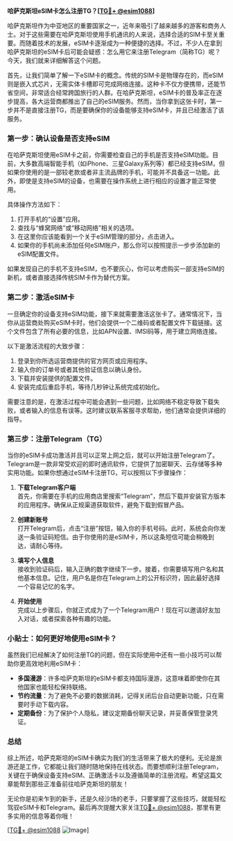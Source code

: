 **哈萨克斯坦eSIM卡怎么注册TG？[[TG💪+ @esim1088](https://t.me/s/esim1088)]**

哈萨克斯坦作为中亚地区的重要国家之一，近年来吸引了越来越多的游客和商务人士。对于这些需要在哈萨克斯坦使用手机通讯的人来说，选择合适的SIM卡至关重要。而随着技术的发展，eSIM卡逐渐成为一种便捷的选择。不过，不少人在拿到哈萨克斯坦的eSIM卡后可能会疑惑：怎么用它来注册Telegram（简称TG）呢？今天，我们就来详细解答这个问题。

首先，让我们简单了解一下eSIM卡的概念。传统的SIM卡是物理存在的，而eSIM则是嵌入式芯片，无需实体卡槽即可完成网络连接。这种卡不仅方便携带，还能节省空间，非常适合经常跨国旅行的人群。在哈萨克斯坦，eSIM卡的普及率正在逐步提高，各大运营商都推出了自己的eSIM服务。然而，当你拿到这张卡时，第一步并不是直接注册TG，而是要确保你的设备能够支持eSIM卡，并且已经激活了该服务。

### 第一步：确认设备是否支持eSIM

在哈萨克斯坦使用eSIM卡之前，你需要检查自己的手机是否支持eSIM功能。目前，大多数高端智能手机（如iPhone、三星Galaxy系列等）都已经支持eSIM，但如果你使用的是一部较老款或者非主流品牌的手机，可能并不具备这一功能。此外，即使是支持eSIM的设备，也需要在操作系统上进行相应的设置才能正常使用。

具体操作方法如下：
1. 打开手机的“设置”应用。
2. 查找与“蜂窝网络”或“移动网络”相关的选项。
3. 在这里你应该能看到一个关于eSIM管理的部分，点击进入。
4. 如果你的手机尚未添加任何eSIM账户，那么你可以按照提示一步步添加新的eSIM配置文件。

如果发现自己的手机不支持eSIM，也不要灰心，你可以考虑购买一部支持eSIM的新机，或者直接选择传统SIM卡作为替代方案。

### 第二步：激活eSIM卡

一旦确定你的设备支持eSIM功能，接下来就需要激活这张卡了。通常情况下，当你从运营商处购买eSIM卡时，他们会提供一个二维码或者配置文件下载链接。这个文件包含了所有必要的信息，比如APN设置、IMSI码等，用于建立网络连接。

以下是激活流程的大致步骤：
1. 登录到你所选运营商提供的官方网页或应用程序。
2. 输入你的订单号或者其他验证信息以确认身份。
3. 下载并安装提供的配置文件。
4. 安装完成后重启手机，等待几秒钟让系统完成初始化。

需要注意的是，在激活过程中可能会遇到一些问题，比如网络不稳定导致下载失败，或者输入的信息有误等。这时建议联系客服寻求帮助，他们通常会提供详细的指导。

### 第三步：注册Telegram（TG）

当你的eSIM卡成功激活并且可以正常上网之后，就可以开始注册Telegram了。Telegram是一款非常受欢迎的即时通讯软件，它提供了加密聊天、云存储等多种实用功能。如果你想通过eSIM卡注册TG，可以按照以下步骤操作：

1. **下载Telegram客户端**  
   首先，你需要在手机的应用商店里搜索“Telegram”，然后下载并安装官方版本的应用程序。确保从正规渠道获取软件，避免下载到假冒产品。

2. **创建新账号**  
   打开Telegram后，点击“注册”按钮，输入你的手机号码。此时，系统会向你发送一条验证码短信。由于你使用的是eSIM卡，所以这条短信可能会稍晚到达，请耐心等待。

3. **填写个人信息**  
   接收到验证码后，输入正确的数字继续下一步。接着，你需要填写用户名和其他基本信息。记住，用户名是你在Telegram上的公开标识符，因此最好选择一个容易记忆的名字。

4. **开始使用**  
   完成以上步骤后，你就正式成为了一个Telegram用户！现在可以邀请好友加入对话，或者探索各种有趣的功能。

### 小贴士：如何更好地使用eSIM卡？

虽然我们已经解决了如何注册TG的问题，但在实际使用中还有一些小技巧可以帮助你更高效地利用eSIM卡：

- **多国漫游**：许多哈萨克斯坦的eSIM卡都支持国际漫游，这意味着即使你在其他国家也能轻松保持联络。
- **节约流量**：为了避免不必要的数据消耗，记得关闭后台自动更新功能，只在需要时手动下载内容。
- **定期备份**：为了保护个人隐私，建议定期备份聊天记录，并妥善保管登录凭证。

### 总结

综上所述，哈萨克斯坦的eSIM卡确实为我们的生活带来了极大的便利。无论是旅游还是工作，它都能让我们随时随地保持在线状态。而要想顺利注册Telegram，关键在于确保设备支持eSIM、正确激活卡以及遵循简单的注册流程。希望这篇文章能帮到那些正准备前往哈萨克斯坦的朋友！

无论你是初来乍到的新手，还是久经沙场的老手，只要掌握了这些技巧，就能轻松驾驭eSIM卡和Telegram。最后再次提醒大家关注[TG💪+ @esim1088](https://t.me/s/esim1088)，那里有更多实用的信息等着你哦！

[[TG💪+ @esim1088](https://t.me/s/esim1088) ![Image](https://i.postimg.cc/4NQfJmqS/Snipaste-2025-05-13-00-14-12.png)]